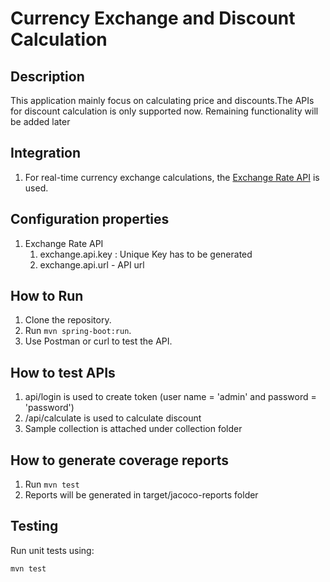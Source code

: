# Currency Exchange and Discount Calculation

## Description
This application mainly focus on calculating price and discounts.The APIs for discount calculation is only supported now.
Remaining functionality will be added later

## Integration 
1. For real-time currency exchange calculations, the [Exchange Rate API](https://www.exchangerate-api.com/) is used.

## Configuration properties
1. Exchange Rate API
   1. exchange.api.key : Unique Key  has to be generated 
   2. exchange.api.url - API url


## How to Run
1. Clone the repository.
2. Run `mvn spring-boot:run`.
3. Use Postman or curl to test the API.

## How to test APIs
1. api/login is used to create token (user name = 'admin' and password = 'password')
2. /api/calculate is used to calculate discount 
3. Sample collection is attached under collection folder

## How to generate coverage reports
1. Run `mvn test`
2. Reports will be generated in target/jacoco-reports folder

## Testing
Run unit tests using:
```bash
mvn test

